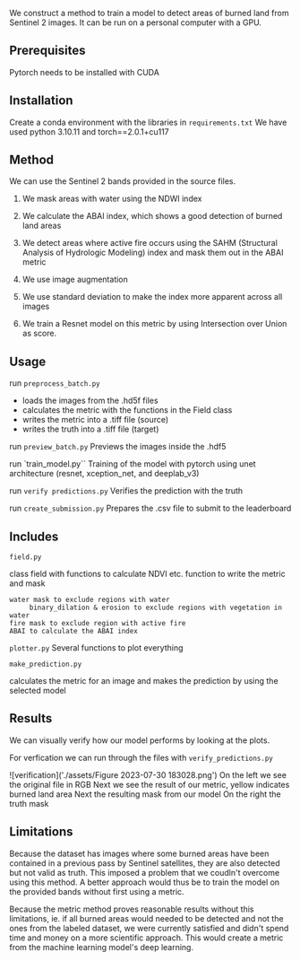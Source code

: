 
We construct a method to train a model to detect areas of burned land from Sentinel 2 images. 
It can be run on a personal computer with a GPU. 

## Prerequisites

Pytorch needs to be installed with CUDA

## Installation
Create a conda environment with the libraries in `requirements.txt`
We have used python 3.10.11 and torch==2.0.1+cu117 

## Method

We can use the Sentinel 2 bands provided in the source files.

1. We mask areas with water using the NDWI index 
2. We calculate the ABAI index, which shows a good detection of burned land areas 
3. We detect areas where active fire occurs using the SAHM (Structural Analysis of Hydrologic Modeling) index and mask them out in the ABAI metric

4. We use image augmentation 
5. We use standard deviation to make the index more apparent across all images

6. We train a Resnet model on this metric by using Intersection over Union as score.


## Usage

run `preprocess_batch.py` 

 - loads the images from the .hd5f files 
 - calculates the metric with the functions in the Field class 
 - writes the metric into a .tiff file (source)
 - writes the truth into a .tiff file (target)


run `preview_batch.py`
Previews the images inside the .hdf5

run `train_model.py``
Training of the model with pytorch using unet architecture (resnet, xception_net, and deeplab_v3)

run `verify predictions.py`
Verifies the prediction with the truth

run `create_submission.py`
Prepares the .csv file to submit to the leaderboard

## Includes

`field.py`

class field with 
    functions to calculate NDVI etc.
    function to write the metric and mask 

    water mask to exclude regions with water
         binary_dilation & erosion to exclude regions with vegetation in water
    fire mask to exclude region with active fire
    ABAI to calculate the ABAI index

`plotter.py`
Several functions to plot everything

`make_prediction.py`

 calculates the metric for an image and makes the prediction by using the selected model
    
     



## Results

We can visually verify how our model performs by looking at the plots.

For verfication we can run through the files with `verify_predictions.py`

![verification]('./assets/Figure 2023-07-30 183028.png')
On the left we see the original file in RGB
Next we see the result of our metric, yellow indicates burned land area
Next the resulting mask from our model
On the right the truth mask

## Limitations

Because the dataset has images where some burned areas have been contained in a previous pass by Sentinel satellites, they are also detected but not valid as truth. This imposed a problem that we coudln't overcome using this method.
A better approach would thus be to train the model on the provided bands without first using a metric.

Because the metric method proves reasonable results without this limitations, ie. if all burned areas would needed to be detected and not the ones from the labeled dataset, we were currently satisfied and didn't spend time and money on a more scientific approach. This would create a metric from the machine learning model's deep learning.
